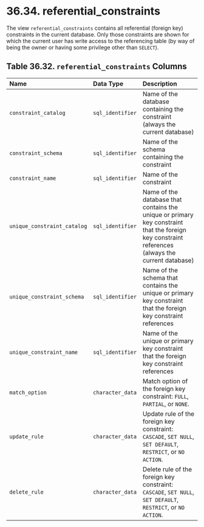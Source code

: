 # 36.34. referential\_constraints

The view `referential_constraints` contains all referential \(foreign key\) constraints in the current database. Only those constraints are shown for which the current user has write access to the referencing table \(by way of being the owner or having some privilege other than `SELECT`\).

## **Table 36.32. `referential_constraints` Columns**

| Name | Data Type | Description |
| :--- | :--- | :--- |
| `constraint_catalog` | `sql_identifier` | Name of the database containing the constraint \(always the current database\) |
| `constraint_schema` | `sql_identifier` | Name of the schema containing the constraint |
| `constraint_name` | `sql_identifier` | Name of the constraint |
| `unique_constraint_catalog` | `sql_identifier` | Name of the database that contains the unique or primary key constraint that the foreign key constraint references \(always the current database\) |
| `unique_constraint_schema` | `sql_identifier` | Name of the schema that contains the unique or primary key constraint that the foreign key constraint references |
| `unique_constraint_name` | `sql_identifier` | Name of the unique or primary key constraint that the foreign key constraint references |
| `match_option` | `character_data` | Match option of the foreign key constraint: `FULL`, `PARTIAL`, or `NONE`. |
| `update_rule` | `character_data` | Update rule of the foreign key constraint: `CASCADE`, `SET NULL`, `SET DEFAULT`, `RESTRICT`, or `NO ACTION`. |
| `delete_rule` | `character_data` | Delete rule of the foreign key constraint: `CASCADE`, `SET NULL`, `SET DEFAULT`, `RESTRICT`, or `NO ACTION`. |

